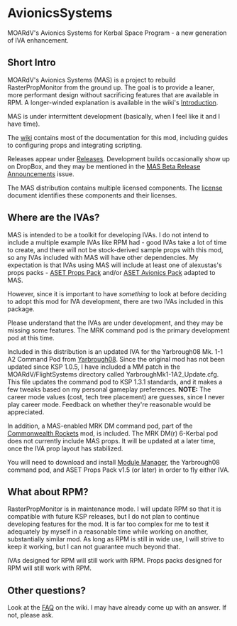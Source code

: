 # AvionicsSystems
MOARdV's Avionics Systems for Kerbal Space Program - a new generation of IVA enhancement.

## Short Intro

MOARdV's Avionics Systems (MAS) is a project to rebuild RasterPropMonitor
from the ground up.  The goal is to provide a leaner, more performant design without sacrificing
features that are available in RPM.  A longer-winded explanation is available in the
wiki's [Introduction](https://github.com/MOARdV/AvionicsSystems/wiki/Introduction).

MAS is under intermittent development (basically, when I feel like it and I have time).

The [wiki](https://github.com/MOARdV/AvionicsSystems/wiki) contains most of the documentation for this mod, including guides to
configuring props and integrating scripting.

Releases appear under [Releases](https://github.com/MOARdV/AvionicsSystems/releases).  Development builds
occasionally show up on DropBox, and they may be mentioned in the [MAS Beta Release Announcements](https://github.com/MOARdV/AvionicsSystems/issues/95) issue.

The MAS distribution contains multiple licensed components.  The [license](https://github.com/MOARdV/AvionicsSystems/blob/master/LICENSE.md) document identifies these
components and their licenses.

## Where are the IVAs?

MAS is intended to be a toolkit for developing IVAs.  I do not intend to include a multiple example
IVAs like RPM had - good IVAs take a lot of time to create, and there will not be stock-derived sample
props with this mod, so any IVAs included with MAS will have other dependencies.  My expectation is that
IVAs using MAS will include at least one of alexustas's props packs - [ASET Props Pack](http://forum.kerbalspaceprogram.com/index.php?/topic/116430-aset-props-pack-v14-for-the-modders-who-create-iva/) and/or
[ASET Avionics Pack](http://forum.kerbalspaceprogram.com/index.php?/topic/116479-aset-avionics-pack-v-20-for-the-modders-who-create-iva/) adapted to MAS.

However, since it is important to have *something* to look at before deciding to adopt this mod for IVA
development, there are two IVAs included in this package.

Please understand that the IVAs are under development, and they may be missing some features.
The MRK command pod is the primary development pod at this time.

Included in this distribution is an updated IVA for the Yarbrough08 Mk. 1-1 A2 Command Pod from [Yarbrough08](http://forum.kerbalspaceprogram.com/index.php?/topic/88604-wip-105-2-kerbal-command-pod-mk-1-1-a2-alpha-04-spacedock/).
Since the original mod has not been updated since KSP 1.0.5, I have included a MM patch in the MOARdV/FlightSystems directory
called YarbroughMk1-1A2_Update.cfg.  This file updates the command pod to KSP 1.3.1 standards, and it makes a few tweaks
based on my personal gameplay preferences.  **NOTE:** The career mode values (cost, tech tree placement) are guesses, since
I never play career mode.  Feedback on whether they're reasonable would be appreciated.

In addition, a MAS-enabled MRK DM command pod, part of the [Commonwealth Rockets](https://forum.kerbalspaceprogram.com/index.php?/topic/164365-13-commonwealth-rockets-tea-powered-spaceflight-in-development/) mod, is included.
The MRK DM(r) 6-Kerbal pod does not currently include MAS props.  It will be updated at a later time, once
the IVA prop layout has stabilized.

You will need to download and install [Module Manager](https://forum.kerbalspaceprogram.com/index.php?/topic/50533-130-module-manager-281-june-29th-2017-with-n-cats-physics/), the Yarbrough08 command pod, and
ASET Props Pack v1.5 (or later) in order to fly either IVA.

## What about RPM?

RasterPropMonitor is in maintenance mode.  I will update RPM so that it is compatible with future KSP releases,
but I do not plan to continue developing features for the mod.  It is far too
complex for me to test it adequately by myself in a reasonable time while working on another,
substantially similar mod.  As long as RPM is still
in wide use, I will strive to keep it working, but I can not guarantee much beyond that.

IVAs designed for RPM will still work with RPM.  Props packs designed for RPM will still work with RPM.

## Other questions?

Look at the [FAQ](https://github.com/MOARdV/AvionicsSystems/wiki/FAQ) on the wiki.  I may have already come up with an answer.  If not, please ask.
